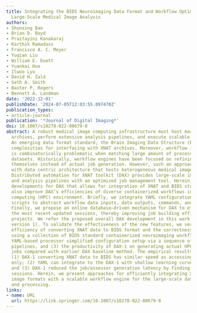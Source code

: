 ```yaml
---
title: Integrating the BIDS Neuroimaging Data Format and Workflow Optimization for
  Large-Scale Medical Image Analysis
authors:
- Shunxing Bao
- Brian D. Boyd
- Praitayini Kanakaraj
- Karthik Ramadass
- Francisco A. C. Meyer
- Yuqian Liu
- William E. Duett
- Yuankai Huo
- Ilwoo Lyu
- David H. Zald
- Seth A. Smith
- Baxter P. Rogers
- Bennett A. Landman
date: '2022-12-01'
publishDate: '2024-07-05T12:03:55.097470Z'
publication_types:
- article-journal
publication: '*Journal of Digital Imaging*'
doi: 10.1007/s10278-022-00679-8
abstract: A robust medical image computing infrastructure must host massive multimodal
  archives, perform extensive analysis pipelines, and execute scalable job management.
  An emerging data format standard, the Brain Imaging Data Structure (BIDS), introduces
  complexities for interfacing with XNAT archives. Moreover, workflow integration
  is combinatorically problematic when matching large amount of processing to large
  datasets. Historically, workflow engines have been focused on refining workflows
  themselves instead of actual job generation. However, such an approach is incompatible
  with data centric architecture that hosts heterogeneous medical image computing.
  Distributed automation for XNAT toolkit (DAX) provides large-scale image storage
  and analysis pipelines with an optimized job management tool. Herein, we describe
  developments for DAX that allows for integration of XNAT and BIDS standards. We
  also improve DAX’s efficiencies of diverse containerized workflows in a high-performance
  computing (HPC) environment. Briefly, we integrate YAML configuration processor
  scripts to abstract workflow data inputs, data outputs, commands, and job attributes.
  Finally, we propose an online database–driven mechanism for DAX to efficiently identify
  the most recent updated sessions, thereby improving job building efficiency on large
  projects. We refer the proposed overall DAX development in this work as DAX-1 (DAX
  version 1). To validate the effectiveness of the new features, we verified (1) the
  efficiency of converting XNAT data to BIDS format and the correctness of the conversion
  using a collection of BIDS standard containerized neuroimaging workflows, (2) how
  YAML-based processor simplified configuration setup via a sequence of application
  pipelines, and (3) the productivity of DAX-1 on generating actual HPC processing
  jobs compared with earlier DAX baseline method. The empirical results show that
  (1) DAX-1 converting XNAT data to BIDS has similar speed as accessing XNAT data
  only; (2) YAML can integrate to the DAX-1 with shallow learning curve for users,
  and (3) DAX-1 reduced the job/assessor generation latency by finding recent modified
  sessions. Herein, we present approaches for efficiently integrating XNAT and modern
  image formats with a scalable workflow engine for the large-scale dataset access
  and processing.
links:
- name: URL
  url: https://link.springer.com/10.1007/s10278-022-00679-8
---
```

